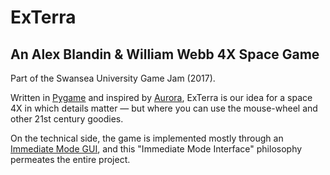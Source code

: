 ExTerra
=============
An Alex Blandin &amp; William Webb 4X Space Game
-------------
Part of the Swansea University Game Jam (2017).

Written in [Pygame](http://www.pygame.org) and inspired by [Aurora](http://aurora2.pentarch.org), ExTerra is our idea for a space 4X in which details matter &mdash; but where you can use the mouse-wheel and other 21st century goodies.

On the technical side, the game is implemented mostly through an [Immediate Mode GUI](https://mollyrocket.com/861), and this "Immediate Mode Interface" philosophy permeates the entire project.
